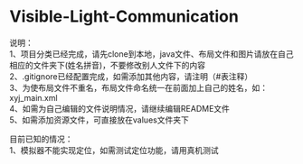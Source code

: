 # Visible-Light-Communication
说明：\
1、项目分类已经完成，请先clone到本地，java文件、布局文件和图片请放在自己相应的文件夹下(姓名拼音)，不要修改别人文件下的内容\
2、.gitignore已经配置完成，如需添加其他内容，请注明（#表注释）\
3、为使布局文件不重名，布局文件命名统一在前面加上自己的姓名，如：xyj_main.xml\
4、如需为自己编辑的文件说明情况，请继续编辑README文件\
5、如需添加资源文件，可直接放在values文件夹下

目前已知的情况：\
1、模拟器不能实现定位，如需测试定位功能，请用真机测试

